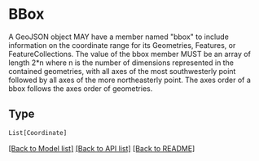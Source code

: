 # BBox

A GeoJSON object MAY have a member named "bbox" to include
information on the coordinate range for its Geometries, Features, or
FeatureCollections. The value of the bbox member MUST be an array of
length 2*n where n is the number of dimensions represented in the
contained geometries, with all axes of the most southwesterly point
followed by all axes of the more northeasterly point. The axes order
of a bbox follows the axes order of geometries.


## Type
```python
List[Coordinate]
```


[[Back to Model list]](../../../../README.md#models-v2-link) [[Back to API list]](../../../../README.md#apis-v2-link) [[Back to README]](../../../../README.md)
